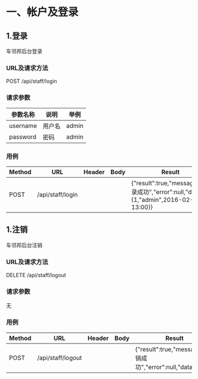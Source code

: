 # 一、帐户及登录

## 1.登录
车邻邦后台登录

### URL及请求方法
POST /api/staff/login

### 请求参数
| 参数名称 | 说明 | 举例 |
| ------ | ---- | --- |
| username | 用户名 | admin |
| password | 密码 | admin |

### 用例
| Method | URL | Header | Body | Result |
| ------ | --- | ------ | ---- | ------ |
| POST | /api/staff/login | | | {"result":true,"message":"登录成功","error":null,"data":{1,"admin",2016-02-18 13:00}} |

## 1.注销
车邻邦后台注销

### URL及请求方法
DELETE /api/staff/logout

### 请求参数
无

### 用例
| Method | URL | Header | Body | Result |
| ------ | --- | ------ | ---- | ------ |
| POST | /api/staff/logout | | | {"result":true,"message":"注销成功","error":null,"data":null} |
